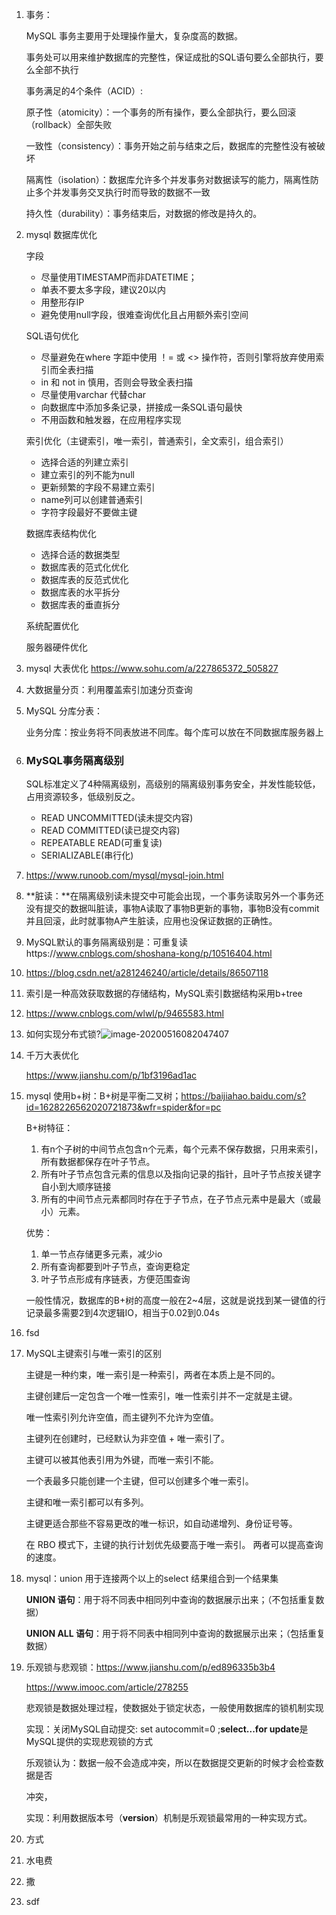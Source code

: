 1. 事务：

   MySQL 事务主要用于处理操作量大，复杂度高的数据。

   事务处可以用来维护数据库的完整性，保证成批的SQL语句要么全部执行，要么全部不执行

   事务满足的4个条件（ACID）:

   原子性（atomicity）：一个事务的所有操作，要么全部执行，要么回滚（rollback）全部失败

   一致性（consistency）：事务开始之前与结束之后，数据库的完整性没有被破坏

   隔离性（isolation）：数据库允许多个并发事务对数据读写的能力，隔离性防止多个并发事务交叉执行时而导致的数据不一致

   持久性（durability）：事务结束后，对数据的修改是持久的。

2. mysql 数据库优化

   字段

   - 尽量使用TIMESTAMP而非DATETIME；
   - 单表不要太多字段，建议20以内
   - 用整形存IP
   - 避免使用null字段，很难查询优化且占用额外索引空间

   SQL语句优化

   - 尽量避免在where 字距中使用 ！= 或 <> 操作符，否则引擎将放弃使用索引而全表扫描
   - in 和 not in 慎用，否则会导致全表扫描
   - 尽量使用varchar 代替char 
   - 向数据库中添加多条记录，拼接成一条SQL语句最快
   - 不用函数和触发器，在应用程序实现

   索引优化（主键索引，唯一索引，普通索引，全文索引，组合索引）

   - 选择合适的列建立索引
   - 建立索引的列不能为null
   - 更新频繁的字段不易建立索引
   - name列可以创建普通索引
   - 字符字段最好不要做主键

   数据库表结构优化

   - 选择合适的数据类型
   - 数据库表的范式化优化
   - 数据库表的反范式优化
   - 数据库表的水平拆分
   - 数据库表的垂直拆分

   系统配置优化

   服务器硬件优化

3. mysql 大表优化 https://www.sohu.com/a/227865372_505827

4. 大数据量分页：利用覆盖索引加速分页查询

5. MySQL 分库分表：

   业务分库：按业务将不同表放进不同库。每个库可以放在不同数据库服务器上

6. ### MySQL事务隔离级别

   SQL标准定义了4种隔离级别，高级别的隔离级别事务安全，并发性能较低，占用资源较多，低级别反之。

   - READ UNCOMMITTED(读未提交内容)
   - READ COMMITTED(读已提交内容)
   - REPEATABLE READ(可重复读)
   - SERIALIZABLE(串行化)

7. https://www.runoob.com/mysql/mysql-join.html

8. **脏读：**在隔离级别读未提交中可能会出现，一个事务读取另外一个事务还没有提交的数据叫脏读，事物A读取了事物B更新的事物，事物B没有commit并且回滚，此时就事物A产生脏读，应用也没保证数据的正确性。

9. MySQL默认的事务隔离级别是：可重复读https://www.cnblogs.com/shoshana-kong/p/10516404.html

10. https://blog.csdn.net/a281246240/article/details/86507118

11. 索引是一种高效获取数据的存储结构，MySQL索引数据结构采用b+tree

12. https://www.cnblogs.com/wlwl/p/9465583.html

13. 如何实现分布式锁?![image-20200516082047407](https://home08.oss-cn-hangzhou.aliyuncs.com/tmp/image-20200516082047407.png)

14. 千万大表优化

    https://www.jianshu.com/p/1bf3196ad1ac

15. mysql 使用b+树：B+树是平衡二叉树；https://baijiahao.baidu.com/s?id=1628226562020721873&wfr=spider&for=pc

    B+树特征：

    1. 有n个子树的中间节点包含n个元素，每个元素不保存数据，只用来索引，所有数据都保存在叶子节点。
    2. 所有叶子节点包含元素的信息以及指向记录的指针，且叶子节点按关键字自小到大顺序链接
    3. 所有的中间节点元素都同时存在于子节点，在子节点元素中是最大（或最小）元素。

    优势：

    1. 单一节点存储更多元素，减少io
    2. 所有查询都要到叶子节点，查询更稳定
    3. 叶子节点形成有序链表，方便范围查询

    一般性情况，数据库的B+树的高度一般在2~4层，这就是说找到某一键值的行记录最多需要2到4次逻辑IO，相当于0.02到0.04s

16. fsd

17. MySQL主键索引与唯一索引的区别

    主键是一种约束，唯一索引是一种索引，两者在本质上是不同的。

    主键创建后一定包含一个唯一性索引，唯一性索引并不一定就是主键。

    唯一性索引列允许空值，而主键列不允许为空值。

    主键列在创建时，已经默认为非空值 + 唯一索引了。

    主键可以被其他表引用为外键，而唯一索引不能。

    一个表最多只能创建一个主键，但可以创建多个唯一索引。

    主键和唯一索引都可以有多列。

    主键更适合那些不容易更改的唯一标识，如自动递增列、身份证号等。

    在 RBO 模式下，主键的执行计划优先级要高于唯一索引。 两者可以提高查询的速度。

18. mysql：union 用于连接两个以上的select 结果组合到一个结果集

    **UNION 语句**：用于将不同表中相同列中查询的数据展示出来；（不包括重复数据）

    **UNION ALL 语句**：用于将不同表中相同列中查询的数据展示出来；（包括重复数据）

19. 乐观锁与悲观锁：https://www.jianshu.com/p/ed896335b3b4

    https://www.imooc.com/article/278255

    悲观锁是数据处理过程，使数据处于锁定状态，一般使用数据库的锁机制实现

    实现：关闭MySQL自动提交: set autocommit=0 ;**select...for update**是MySQL提供的实现悲观锁的方式

    乐观锁认为：数据一般不会造成冲突，所以在数据提交更新的时候才会检查数据是否

    冲突，

    实现：利用数据版本号（**version**）机制是乐观锁最常用的一种实现方式。

20. 方式

21. 水电费

22. 撒

23. sdf